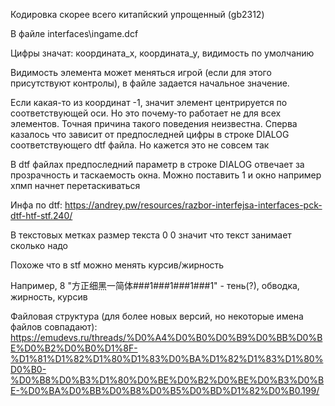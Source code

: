 Кодировка скорее всего китапйский упрощенный (gb2312)

В файле interfaces\ingame.dcf

Цифры значат: координата_х, координата_у, видимость по умолчанию

Видимость элемента может меняться игрой (если для этого присутствуют контролы),
в файле задается начальное значение.

Если какая-то из координат -1, значит элемент центрируется по соответствующей оси.
Но это почему-то работает не для всех элементов. Точная причина такого поведения
неизвестна. Сперва казалось что зависит от предпоследней цифры
в строке DIALOG соответствующего dtf файла. Но кажется это не совсем так

В dtf файлах предпоследний параметр в строке DIALOG отвечает за прозрачность и таскаемость окна. 
Можно поставить 1 и окно например хпмп начнет перетаскиваться

Инфа по dtf: https://andrey.pw/resources/razbor-interfejsa-interfaces-pck-dtf-htf-stf.240/

В текстовых метках размер текста 0 0 значит что текст занимает сколько надо

Похоже что в stf можно менять курсив/жирность

Например, 8	"方正细黑一简体###1###1###1###1" - тень(?), обводка, жирность, курсив

Файловая структура (для более новых версий, но некоторые имена файлов совпадают): 
https://emudevs.ru/threads/%D0%A4%D0%B0%D0%B9%D0%BB%D0%BE%D0%B2%D0%B0%D1%8F-%D1%81%D1%82%D1%80%D1%83%D0%BA%D1%82%D1%83%D1%80%D0%B0-%D0%B8%D0%B3%D1%80%D0%BE%D0%B2%D0%BE%D0%B3%D0%BE-%D0%BA%D0%BB%D0%B8%D0%B5%D0%BD%D1%82%D0%B0.199/